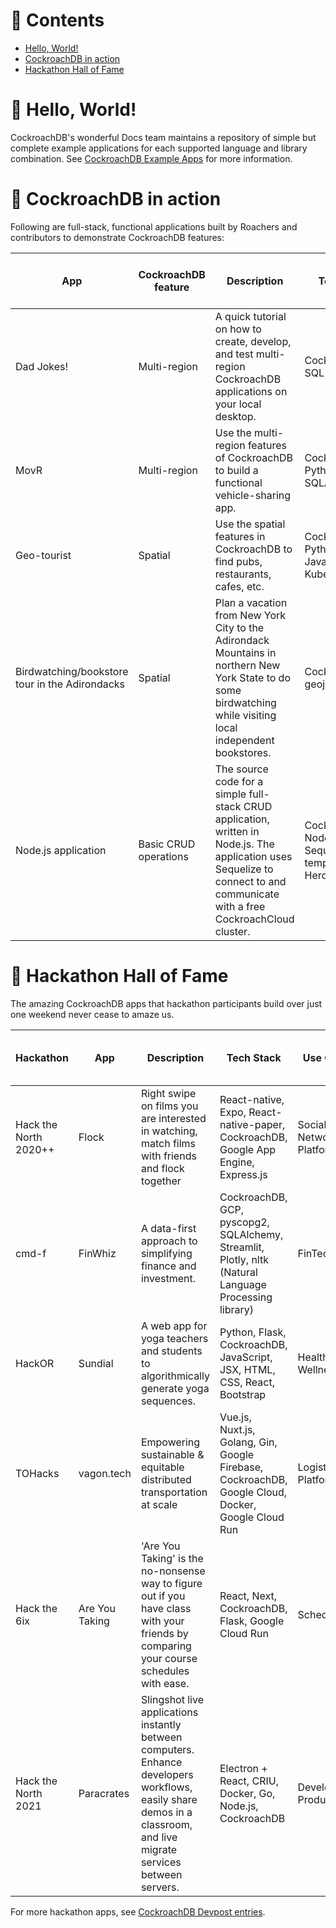 # 📖 Contents

- [Hello, World!](#-hello-world)
- [CockroachDB in action](#-cockroachdb-in-action)
- [Hackathon Hall of Fame](#-hackathon-hall-of-fame)


# 👋 Hello, World!

CockroachDB's wonderful Docs team maintains a repository of simple but complete example applications for each supported language and library combination. See [CockroachDB Example Apps](https://www.cockroachlabs.com/docs/stable/example-apps.html) for more information.

# 🚀 CockroachDB in action

Following are full-stack, functional applications built by Roachers and contributors to demonstrate CockroachDB features:

App | CockroachDB feature | Description | Tech Stack | GitHub Repo / Blog Post |  
----|---------------------|-------------|------------|-------------------------|
Dad Jokes! | Multi-region | A quick tutorial on how to create, develop, and test multi-region CockroachDB applications on your local desktop. | CockroachDB, SQL | [GitHub repo](https://github.com/chriscasano/multi-region-dad-jokes) 
MovR | Multi-region | Use the multi-region features of CockroachDB to build a functional vehicle-sharing app. | CockroachDB, Python, Flask, SQLAlchemy | [GitHub repo](https://github.com/cockroachdb/movr)
Geo-tourist | Spatial | Use the spatial features in CockroachDB to find pubs, restaurants, cafes, etc. | CockroachDB, Python Flask, Javascript, Kubernetes | [GitHub repo](https://github.com/cockroachlabs-field/crdb-geo-tourist)
Birdwatching/bookstore tour in the Adirondacks | Spatial | Plan a vacation from New York City to the Adirondack Mountains in northern New York State to do some birdwatching while visiting local independent bookstores. | CockroachDB, geojson.io | [Docs](https://www.cockroachlabs.com/docs/v20.2/spatial-tutorial.html)
Node.js application | Basic CRUD operations | The source code for a simple full-stack CRUD application, written in Node.js. The application uses Sequelize to connect to and communicate with a free CockroachCloud cluster. | CockroachCloud, Node.js, Sequelize Pug templates, Heroku | [GitHub repo](https://github.com/cockroachdb/fullstack-node-cockroachdb-app) [Blog](https://www.cockroachlabs.com/blog/full-stack-node-app/) 

# 🥇 Hackathon Hall of Fame

The amazing CockroachDB apps that hackathon participants build over just one weekend never cease to amaze us.

Hackathon | App | Description | Tech Stack | Use Case | GitHub Repo / DevPost Link
----------|-----|-------------|------------|----------|----------------------------
Hack the North 2020++ | Flock | Right swipe on films you are interested in watching, match films with friends and flock together | React-native, Expo, React-native-paper, CockroachDB, Google App Engine, Express.js | Social Networking Platform | [GitHub Repo](https://github.com/SPriyaJain/movie-night-htn) [DevPost](https://devpost.com/software/flock-figure-out-what-film-to-watch-with-friends)
cmd-f | FinWhiz | A data-first approach to simplifying finance and investment. | CockroachDB, GCP, pyscopg2, SQLAlchemy, Streamlit, Plotly, nltk (Natural Language Processing library) | FinTech | [GitHub Repo](https://github.com/liuhh02/FinWhiz) [DevPost](https://devpost.com/software/finwhiz-5908hk)
HackOR | Sundial | A web app for yoga teachers and students to algorithmically generate yoga sequences. | Python, Flask, CockroachDB, JavaScript, JSX, HTML, CSS, React, Bootstrap | Health and Wellness | [GitHub Repo](https://github.com/yvonneyeh/HackOR-Lovelace-Ladies) [DevPost](https://devpost.com/software/sundial-mcfi7l)
TOHacks | vagon.tech | Empowering sustainable & equitable distributed transportation at scale | Vue.js, Nuxt.js, Golang, Gin, Google Firebase, CockroachDB, Google Cloud, Docker, Google Cloud Run | Logistics Platform | [GitHub Repo](https://github.com/TOHacks-Team-Alpha) [DevPost](https://devpost.com/software/vagon-tech)
Hack the 6ix | Are You Taking |  'Are You Taking' is the no-nonsense way to figure out if you have class with your friends by comparing your course schedules with ease. | React, Next, CockroachDB, Flask, Google Cloud Run | Scheduling | [GitHub Repo](https://github.com/michaelfromyeg/are-you-taking) [DevPost](https://devpost.com/software/are-you-taking-ayt)
Hack the North 2021 | Paracrates | Slingshot live applications instantly between computers. Enhance developers workflows, easily share demos in a classroom, and live migrate services between servers. | Electron + React, CRIU, Docker, Go, Node.js, CockroachDB | Developer Productivity | [GitHub Repo](https://github.com/espisesh-hacks/northhacking2021) [DevPost](https://devpost.com/software/paracrates)

For more hackathon apps, see [CockroachDB Devpost entries](https://devpost.com/software/search?query=cockroachdb+is%3Awinner).
